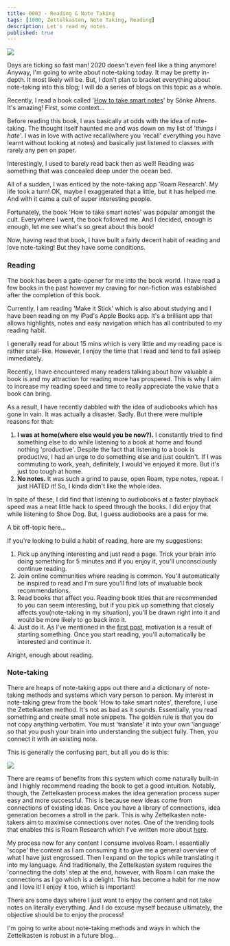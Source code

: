 ```yaml
---
title: 0003 - Reading & Note Taking
tags: [1000, Zettelkasten, Note Taking, Reading]
description: Let's read my notes.
published: true
---
```


![](RackMultipart20200810-4-11wkzu8_html_316923c6935fa5f0.png)

Days are ticking so fast man! 2020 doesn&#39;t even feel like a thing anymore! Anyway, I&#39;m going to write about note-taking today. It may be pretty in-depth. It most likely will be. But, I don&#39;t plan to bracket everything about note-taking into this blog; I will do a series of blogs on this topic as a whole.

Recently, I read a book called &#39;[How to take smart notes](https://www.amazon.co.uk/How-Take-Smart-Notes-Nonfiction/dp/1542866502/ref=sr_1_1?adgrpid=57289818633&amp;dchild=1&amp;gclid=CjwKCAjw4MP5BRBtEiwASfwAL1aBbo3pBhfPUxobTJiKONb7iywHPugu35wOzHiHU5SI7AgHD4uOyxoCUf8QAvD_BwE&amp;hvadid=272827370042&amp;hvdev=c&amp;hvlocphy=1006621&amp;hvnetw=g&amp;hvqmt=e&amp;hvrand=716093766392939631&amp;hvtargid=kwd-431918004859&amp;hydadcr=24430_1816092&amp;keywords=how+to+take+smart+notes&amp;qid=1597088109&amp;sr=8-1&amp;tag=googhydr-21)&#39; by Sönke Ahrens. It&#39;s amazing! First, some context…

Before reading this book, I was basically at odds with the idea of note-taking. The thought itself haunted me and was down on my list of &#39;_things I hate_&#39;. I was in love with active recall(where you &#39;recall&#39; everything you have learnt without looking at notes) and basically just listened to classes with rarely any pen on paper.

Interestingly, I used to barely read back then as well! Reading was something that was concealed deep under the ocean bed.

All of a sudden, I was enticed by the note-taking app &#39;Roam Research&#39;. My life took a turn! OK, maybe I exaggerated that a little, but it has helped me. And with it came a cult of super interesting people.

Fortunately, the book &#39;How to take smart notes&#39; was popular amongst the cult. Everywhere I went, the book followed me. And I decided, enough is enough, let me see what&#39;s so great about this book!

Now, having read that book, I have built a fairly decent habit of reading and love note-taking! But they have some conditions.

### Reading

The book has been a gate-opener for me into the book world. I have read a few books in the past however my craving for non-fiction was established after the completion of this book.

Currently, I am reading &#39;Make it Stick&#39; which is also about studying and I have been reading on my iPad&#39;s Apple Books app. It&#39;s a brilliant app that allows highlights, notes and easy navigation which has all contributed to my reading habit.

I generally read for about 15 mins which is very little and my reading pace is rather snail-like. However, I enjoy the time that I read and tend to fall asleep immediately.

Recently, I have encountered many readers talking about how valuable a book is and my attraction for reading more has prospered. This is why I aim to increase my reading speed and time to really appreciate the value that a book can bring.

As a result, I have recently dabbled with the idea of audiobooks which has gone in vain. It was actually a disaster. Sadly. But there were multiple reasons for that:

1. **I was at home(where else would you be now?).** I constantly tried to find something else to do while listening to a book at home and found nothing &#39;productive&#39;. Despite the fact that listening to a book is productive, I had an urge to do something else and just couldn&#39;t. If I was commuting to work, yeah, definitely, I would&#39;ve enjoyed it more. But it&#39;s just too tough at home.
2. **No notes.** It was such a grind to pause, open Roam, type notes, repeat. I just HATED it! So, I kinda didn&#39;t like the whole idea.

In spite of these, I did find that listening to audiobooks at a faster playback speed was a neat little hack to speed through the books. I did enjoy that while listening to Shoe Dog. But, I guess audiobooks are a pass for me.

A bit off-topic here…

If you&#39;re looking to build a habit of reading, here are my suggestions:

1. Pick up anything interesting and just read a page. Trick your brain into doing something for 5 minutes and if you enjoy it, you&#39;ll unconsciously continue reading.
2. Join online communities where reading is common. You&#39;ll automatically be inspired to read and I&#39;m sure you&#39;ll find lots of invaluable book recommendations.
3. Read books that affect you. Reading book titles that are recommended to you can seem interesting, but if you pick up something that closely affects you(note-taking in my situation), you&#39;ll be drawn right into it and would be more likely to go back into it.
4. Just do it. As I&#39;ve mentioned in the [first post](https://wiki.karsidonline.com/inception/), motivation is a result of starting something. Once you start reading, you&#39;ll automatically be interested and continue it.

Alright, enough about reading.

### Note-taking

There are heaps of note-taking apps out there and a dictionary of note-taking methods and systems which vary person to person. My interest in note-taking grew from the book &#39;How to take smart notes&#39;, therefore, I use the Zettelkasten method. It&#39;s not as bad as it sounds. Essentially, you read something and create small note snippets. The golden rule is that you do not copy anything verbatim. You must &#39;translate&#39; it into your own &#39;language&#39; so that you push your brain into understanding the subject fully. Then, you connect it with an existing note.

This is generally the confusing part, but all you do is this:

![](RackMultipart20200810-4-11wkzu8_html_8c33050dce9add2f.png)

There are reams of benefits from this system which come naturally built-in and I highly recommend reading the book to get a good intuition. Notably, though, the Zettelkasten process makes the idea generation process super easy and more successful. This is because new ideas come from connections of existing ideas. Once you have a library of connections, idea generation becomes a stroll in the park. This is why Zettelkasten note-takers aim to maximise connections over notes. One of the trending tools that enables this is Roam Research which I&#39;ve written more about [here](https://www.karsidonline.com/top-3-productivity-apps-you-should-use/).

My process now for any content I consume involves Roam. I essentially &#39;scope&#39; the content as I am consuming it to give me a general overview of what I have just engrossed. Then I expand on the topics while translating it into my language. And traditionally, the Zettelkasten system requires the &#39;connecting the dots&#39; step at the end, however, with Roam I can make the connections as I go which is a delight. This has become a habit for me now and I love it! I enjoy it too, which is important!

There are some days where I just want to enjoy the content and not take notes on literally everything. And I do excuse myself because ultimately, the objective should be to enjoy the process!

I&#39;m going to write about note-taking methods and ways in which the Zettelkasten is robust in a future blog...
